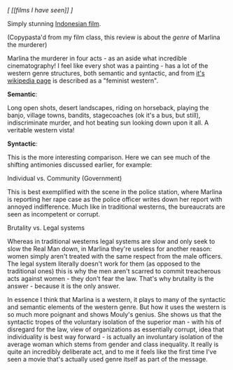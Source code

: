 *[ [[films I have seen]] ]*

Simply stunning [Indonesian film](https://www.imdb.com/title/tt5923026/?ref_=nv_sr_srsg_0).

(Copypasta'd from my film class, this review is about the *genre* of Marlina the murderer)

Marlina the murderer in four acts - as an aside what incredible cinematography! I feel like every shot was a painting - has a lot of the western genre structures, both semantic and syntactic, and from [it's wikipedia page](https://en.wikipedia.org/wiki/Marlina_the_Murderer_in_Four_Acts) is described as a "feminist western". 

**Semantic**:

Long open shots, desert landscapes, riding on horseback, playing the banjo, village towns, bandits, stagecoaches (ok it's a bus, but still), indiscriminate murder, and hot beating sun looking down upon it all. A veritable western vista!

**Syntactic**: 

This is the more interesting comparison. Here we can see much of the shifting antimonies discussed earlier, for example:

Individual vs. Community (Government)

This is best exemplified with the scene in the police station, where Marlina is reporting her rape case as the police officer writes down her report with annoyed indifference. Much like in traditional westerns, the bureaucrats are seen as incompetent or corrupt. 

Brutality vs. Legal systems

Whereas in traditional westerns legal systems are slow and only seek to slow the Real Man down, in Marlina they're useless for another reason: women simply aren't treated with the same respect from the male officers. The legal system literally doesn't work for them (as opposed to the traditional ones) this is why the men aren't scarred to commit treacherous acts against women - they don't fear the law. That's why brutality is the answer - because it is the only answer.

In essence I think that Marlina is a western, it plays to many of the syntactic and semantic elements of the western genre. But how it uses the western is so much more poignant and shows Mouly's genius. She shows us that the syntactic tropes of the voluntary isolation of the superior man - with his of disregard for the law, view of organizations as essentially corrupt, idea that individuality is best way forward - is actually an involuntary  isolation of the average woman which stems from gender and class inequality. It really is quite an incredibly deliberate act, and to me it feels like the first time I've seen a movie that's actually used genre itself as part of the message.